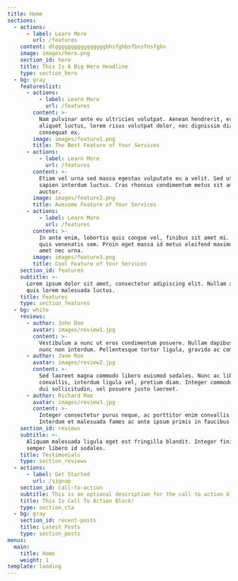 ```yaml
---
title: Home
sections:
  - actions:
      - label: Learn More
        url: /features
    content: dtggggggggggggggggbhsfghbsfbnsfnsfghn
    image: images/hero.png
    section_id: hero
    title: This Is A Big Hero Headline
    type: section_hero
  - bg: gray
    featureslist:
      - actions:
          - label: Learn More
            url: /features
        content: >-
          Nam pulvinar ante eu ultricies volutpat. Aenean hendrerit, eros sed
          aliquet luctus, lorem risus volutpat dolor, nec dignissim diam neque
          consequat ex.
        image: images/feature1.png
        title: The Best Feature of Your Services
      - actions:
          - label: Learn More
            url: /features
        content: >-
          Etiam vel urna sed massa egestas vulputate eu a velit. Sed ut nisl nec
          sapien interdum luctus. Cras rhoncus condimentum metus sit amet
          auctor.
        image: images/feature2.png
        title: Awesome Feature of Your Services
      - actions:
          - label: Learn More
            url: /features
        content: >-
          In ante enim, lobortis quis congue vel, finibus sit amet mi. Aenean
          quis venenatis sem. Proin eget massa id metus eleifend maximus sit
          amet nec urna.
        image: images/feature3.png
        title: Cool Feature of Your Services
    section_id: features
    subtitle: >-
      Lorem ipsum dolor sit amet, consectetur adipiscing elit. Nullam a metus
      quis lorem malesuada luctus.
    title: Features
    type: section_features
  - bg: white
    reviews:
      - author: John Doe
        avatar: images/review1.jpg
        content: >-
          Vestibulum a nunc ut eros condimentum posuere. Nullam dapibus quis
          nunc non interdum. Pellentesque tortor ligula, gravida ac commodo eu.
      - author: Jane Roe
        avatar: images/review2.jpg
        content: >-
          Sed laoreet magna commodo libero euismod sodales. Nunc ac libero
          convallis, interdum ligula vel, pretium diam. Integer commodo sem at
          dui sollicitudin, vel posuere justo laoreet.
      - author: Richard Roe
        avatar: images/review3.jpg
        content: >-
          Integer consectetur purus neque, ac porttitor enim convallis vitae.
          Interdum et malesuada fames ac ante ipsum primis in faucibus.
    section_id: reviews
    subtitle: >-
      Aliquam malesuada ligula eget est fringilla blandit. Integer finibus
      semper libero id sodales. 
    title: Testimonials
    type: section_reviews
  - actions:
      - label: Get Started
        url: /signup
    section_id: call-to-action
    subtitle: This is an optional description for the call to action block.
    title: This Is Call To Action Block!
    type: section_cta
  - bg: gray
    section_id: recent-posts
    title: Latest Posts
    type: section_posts
menus:
  main:
    title: Home
    weight: 1
template: landing
---
```


